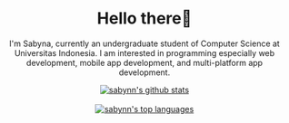 <h1 align="center">Hello there👋</h1>
<p align="center">
I'm Sabyna, currently an undergraduate student of Computer Science at Universitas Indonesia. I am interested in programming especially web development, mobile app development, and multi-platform app development.
</p>

<p align="center">
  <a href="https://git.io/streak-stats">
    <img align="center" src="https://github-readme-stats.vercel.app/api/top-langs/?username=sabynn&count_private=true&layout=compact&theme=nord" alt="sabynn's github stats"/>
  </a>
  <br/><br/>
  <a href="https://github.com/sabynn/github-readme-stats">
    <img align="center" src="https://github-readme-stats.vercel.app/api?username=sabynn&count_private=true&show_icons=true&theme=nord" alt="sabynn's top languages"/>
  </a>
</p>
